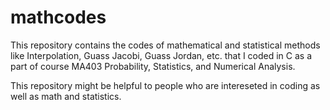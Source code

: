 # mathcodes
This repository contains the codes of mathematical and statistical methods like Interpolation, Guass Jacobi, Guass Jordan, etc. that I coded in C as a part of course MA403 Probability, Statistics, and Numerical Analysis.

This repository might be helpful to people who are intereseted in coding as well as math and statistics.
